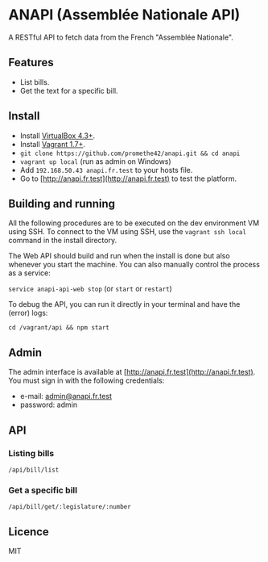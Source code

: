 # ANAPI (Assemblée Nationale API)

A RESTful API to fetch data from the French "Assemblée Nationale".

## Features

* List bills.
* Get the text for a specific bill.

## Install

* Install [VirtualBox 4.3+](https://www.virtualbox.org/wiki/Downloads).
* Install [Vagrant 1.7+](https://docs.vagrantup.com/v2/installation/).
* `git clone https://github.com/promethe42/anapi.git && cd anapi`
* `vagrant up local` (run as admin on Windows)
* Add `192.168.50.43 anapi.fr.test` to your hosts file.
* Go to [http://anapi.fr.test](http://anapi.fr.test) to test the platform.

## Building and running

All the following procedures are to be executed on the dev environment VM using SSH. To connect to the VM using SSH, use the `vagrant ssh local` command in the install directory.

The Web API should build and run when the install is done but also whenever you start the machine. You can also manually control the process as a service:

`service anapi-api-web stop` (or `start` or `restart`)

To debug the API, you can run it directly in your terminal and have the (error) logs:

`cd /vagrant/api && npm start`

## Admin

The admin interface is available at [http://anapi.fr.test](http://anapi.fr.test). You must sign in with the following credentials:

* e-mail: admin@anapi.fr.test
* password: admin

## API

### Listing bills

`/api/bill/list`

### Get a specific bill

`/api/bill/get/:legislature/:number`

## Licence

MIT
